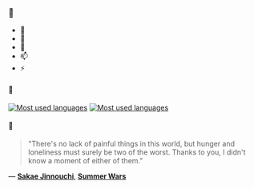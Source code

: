 ### 👋

- 🔭
- 🌱
- 💬
- 📫
- ⚡

#### 🧏

[![Most used languages](https://github-readme-stats-aynah.vercel.app/api/top-langs/?username=aynh&theme=solarized-dark&langs_count=6&layout=compact&hide_title=true)](https://github.com/anuraghazra/github-readme-stats#gh-dark-mode-only)
[![Most used languages](https://github-readme-stats-aynah.vercel.app/api/top-langs/?username=aynh&theme=solarized-light&langs_count=6&layout=compact&hide_title=true)](https://github.com/anuraghazra/github-readme-stats#gh-light-mode-only)

#### 💬

> "There's no lack of painful things in this world, but hunger and loneliness must surely be two of the worst. Thanks to you, I didn't know a moment of either of them."

&mdash; [**Sakae Jinnouchi**](https://myanimelist.net/character.php?q=Sakae%20Jinnouchi&cat=character), [**Summer Wars**](https://myanimelist.net/search/all?q=Summer%20Wars&cat=all)
